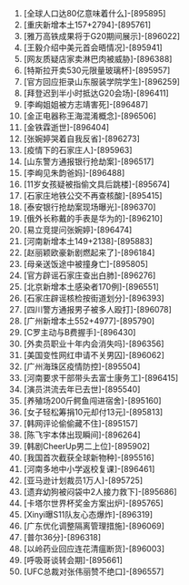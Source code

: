 
1. [全球人口达80亿意味着什么]-[895895]
1. [重庆新增本土157+2794]-[895761]
1. [雅万高铁成果将于G20期间展示]-[896022]
1. [王毅介绍中美元首会晤情况]-[895941]
1. [网友质疑店家卖淋巴肉被威胁]-[896388]
1. [特斯拉开卖530元限量玻璃杯]-[895957]
1. [官方回应拒录山东服装学院学生]-[896259]
1. [拜登迟到半小时抵达G20会场]-[896411]
1. [李峋姐姐被方志靖害死]-[896487]
1. [金正电器称王海混淆概念]-[896506]
1. [金铁霖逝世]-[896404]
1. [张婉婷哭着自我反省]-[896273]
1. [疫情下的石家庄人]-[895963]
1. [山东警方通报银行抢劫案]-[896517]
1. [李峋见朱韵爸妈]-[896488]
1. [11岁女孩疑被指偷文具后跳楼]-[895674]
1. [石家庄地铁公交不再查核酸]-[895415]
1. [泰安银行抢劫案现场曝光]-[896370]
1. [俄外长称戴的手表是华为的]-[896210]
1. [易立竞提问张婉婷]-[896474]
1. [河南新增本土149+2138]-[895883]
1. [赵丽颖欧豪新剧燃起来了]-[896184]
1. [母亲送饭途中被撞身亡]-[895805]
1. [官方辟谣石家庄查出白肺]-[896276]
1. [北京新增本土感染者170例]-[896551]
1. [石家庄辟谣核检按街道划分]-[896393]
1. [四川警方通报男子被多人殴打]-[896078]
1. [广州新增本土552+4977]-[895790]
1. [C罗主动与B费握手]-[896430]
1. [外卖员职业十年内会消失吗]-[896356]
1. [美国变性网红申请不关男囚]-[896062]
1. [广州海珠区疫情防控]-[895504]
1. [河南要求干部带头去富士康务工]-[896415]
1. [演员洪流去年已去世]-[895540]
1. [养殖场200斤鳄鱼闯进宿舍]-[895160]
1. [女子轻松筹捐10元却付13元]-[895813]
1. [韩网评论偷偷藏不住]-[895157]
1. [陈飞宇本体出现瞬间]-[896264]
1. [韩剧CheerUp男二上位]-[895902]
1. [我国首次截获全球新物种]-[895516]
1. [河南多地中小学返校复课]-[896461]
1. [亚马逊计划裁员1万人]-[895725]
1. [遗弃幼狗被闷袋中2人接力救下]-[895686]
1. [卡塔尔世界杯奖金方案出炉]-[895765]
1. [Xinyi曝S11队友心态爆炸]-[896319]
1. [广东优化调整隔离管理措施]-[896069]
1. [普尔36分]-[896318]
1. [以岭药业回应连花清瘟断货]-[896003]
1. [呼吸哥谈转会期]-[895661]
1. [UFC总裁对张伟丽赞不绝口]-[896557]